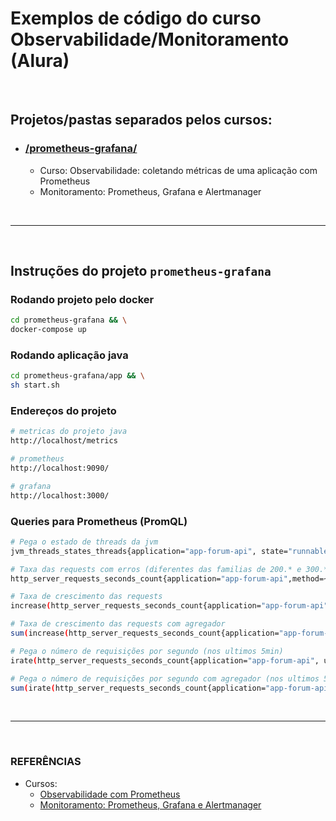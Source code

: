 # Exemplos de código do curso Observabilidade/Monitoramento (Alura) 
<br>

## Projetos/pastas separados pelos cursos:
- ### [/prometheus-grafana/](https://github.com/TomazWill/observabilidade-alura/tree/master//prometheus-grafana)
  - Curso: Observabilidade: coletando métricas de uma aplicação com Prometheus
  - Monitoramento: Prometheus, Grafana e Alertmanager

<br>

---
<br>



## Instruções do projeto `prometheus-grafana` ##########

### Rodando projeto pelo docker
```sh
cd prometheus-grafana && \
docker-compose up
```

### Rodando aplicação java
```sh
cd prometheus-grafana/app && \
sh start.sh
```

### Endereços do projeto
```sh
# metricas do projeto java
http://localhost/metrics

# prometheus
http://localhost:9090/

# grafana
http://localhost:3000/
```

### Queries para Prometheus (PromQL)
```sh
# Pega o estado de threads da jvm
jvm_threads_states_threads{application="app-forum-api", state="runnable"}

# Taxa das requests com erros (diferentes das familias de 200.* e 300.* )
http_server_requests_seconds_count{application="app-forum-api",method=~"GET|POST", status!~"2..|3..", uri!="/actuator/prometheus"} offset 1m

# Taxa de crescimento das requests
increase(http_server_requests_seconds_count{application="app-forum-api", uri!="/actuator/prometheus"} [1m])

# Taxa de crescimento das requests com agregador
sum(increase(http_server_requests_seconds_count{application="app-forum-api", uri!="/actuator/prometheus"} [1m]))

# Pega o número de requisições por segundo (nos ultimos 5min)
irate(http_server_requests_seconds_count{application="app-forum-api", uri!="/actuator/prometheus"} [5m])

# Pega o número de requisições por segundo com agregador (nos ultimos 5min)
sum(irate(http_server_requests_seconds_count{application="app-forum-api", uri!="/actuator/prometheus"} [5m]))
```


<br>

---
<br>


###	**REFERÊNCIAS**
- Cursos: <br>
  - [Observabilidade com Prometheus](https://cursos.alura.com.br/course/observabilidade-prometheus "Observabilidade com Prometheus")
  - [Monitoramento: Prometheus, Grafana e Alertmanager](https://cursos.alura.com.br/course/monitoramento-prometheus-grafana-alertmanager "Monitoramento: Prometheus, Grafana e Alertmanager")
